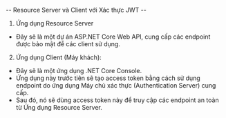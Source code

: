 --  Resource Server và Client với Xác thực JWT -- 
1. Ứng dụng Resource Server
  - Đây sẽ là một dự án ASP.NET Core Web API, cung cấp các endpoint được bảo mật để các client sử dụng.
2. Ứng dụng Client (Máy khách): 
  - Đây sẽ là một ứng dụng .NET Core Console. 
  - Ứng dụng này trước tiên sẽ tạo access token bằng cách sử dụng endpoint do ứng dụng Máy chủ xác thực (Authentication Server) cung cấp. 
  - Sau đó, nó sẽ dùng access token này để truy cập các endpoint an toàn từ Ứng dụng Resource Server.
